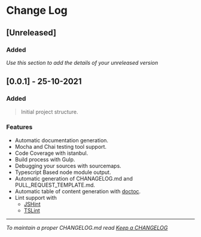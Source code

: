 # Change Log

## [Unreleased]

### Added

*Use this section to add the details of your unreleased version*

## [0.0.1] - 25-10-2021

### Added
> Initial project structure.

### Features
- Automatic documentation generation.
- Mocha and Chai
 testing tool support.
- Code Coverage with istanbul.
- Build process with Gulp.
- Debugging your sources with sourcemaps.
- Typescript Based node module output.
- Automatic generation of CHANAGELOG.md and PULL_REQUEST_TEMPLATE.md.
- Automatic table of content generation with [doctoc](https://github.com/thlorenz/doctoc).
- Lint support with
  - [JSHint](http://jshint.com/)
  - [TSLint](https://www.npmjs.com/package/tslint)
  

---
*To maintain a proper CHANGELOG.md read [Keep a CHANGELOG](http://keepachangelog.com/)*
